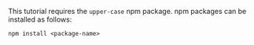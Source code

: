 This tutorial requires the `upper-case` npm package. npm packages can be installed as follows:

    npm install <package-name>